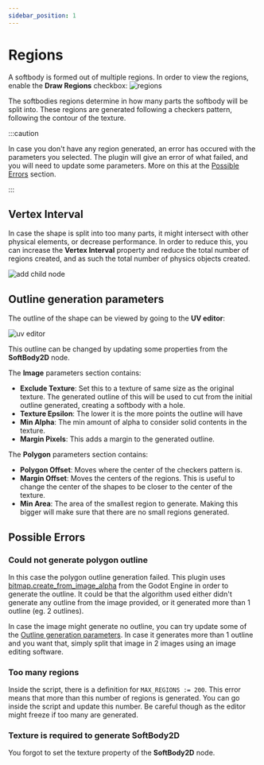 ```yaml
---
sidebar_position: 1
---
```


# Regions

A softbody is formed out of multiple regions. In order to view the regions, enable the **Draw Regions** checkbox:
![regions](/img/about-regions/regions.png)

The softbodies regions determine in how many parts the softbody will be split into. These regions are generated following a checkers pattern, following the contour of the texture.


:::caution

In case you don't have any region generated, an error has occured with the parameters you selected. The plugin will give an error of what failed, and you will need to update some parameters. More on this at the [Possible Errors](#possible-errors) section.

:::


## Vertex Interval

In case the shape is split into too many parts, it might intersect with other physical elements, or decrease performance. In order to reduce this, you can increase the **Vertex Interval** property and reduce the total number of regions created, and as such the total number of physics objects created.


![add child node](/img/about-regions/less-regions.png)

## Outline generation parameters

The outline of the shape can be viewed by going to the **UV editor**:

![uv editor](/img/about-regions/uv-editor.png)

This outline can be changed by updating some properties from the **SoftBody2D** node.

The **Image** parameters section contains:

- **Exclude Texture**: Set this to a texture of same size as the original texture. The generated outline of this will be used to cut from the initial outline generated, creating a softbody with a hole.
- **Texture Epsilon**: The lower it is the more points the outline will have
- **Min Alpha**: The min amount of alpha to consider solid contents in the texture.
- **Margin Pixels**: This adds a margin to the generated outline.

The **Polygon** parameters section contains:
- **Polygon Offset**: Moves where the center of the checkers pattern is.
- **Margin Offset**: Moves the centers of the regions. This is useful to change the center of the shapes to be closer to the center of the texture.
- **Min Area**: The area of the smallest region to generate. Making this bigger will make sure that there are no small regions generated.

## Possible Errors

### Could not generate polygon outline

In this case the polygon outline generation failed. This plugin uses [bitmap.create_from_image_alpha](https://docs.godotengine.org/en/latest/classes/class_bitmap.html#class-bitmap-method-create-from-image-alpha) from the Godot Engine in order to generate the outline. It could be that the algorithm used either didn't generate any outline from the image provided, or it generated more than 1 outline (eg. 2 outlines).

In case the image might generate no outline, you can try update some of the [Outline generation parameters](#outline-generation-parameters). In case it generates more than 1 outline and you want that, simply split that image in 2 images using an image editing software.

### Too many regions

Inside the script, there is a definition for `MAX_REGIONS := 200`. This error means that more than this number of regions is generated. You can go inside the script and update this number. Be careful though as the editor might freeze if too many are generated.

### Texture is required to generate SoftBody2D

You forgot to set the texture property of the **SoftBody2D** node.